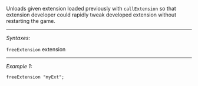 Unloads given extension loaded previously with `callExtension` so that extension developer could rapidly tweak developed extension without restarting the game.


---
*Syntaxes:*

`freeExtension` extension

---
*Example 1:*

```sqf
freeExtension "myExt";
```